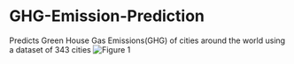 # GHG-Emission-Prediction
Predicts Green House Gas Emissions(GHG) of cities around the world using a dataset of 343 cities
<img src="https://imgur.com/a/7VWoxJD" alt="Figure 1">
